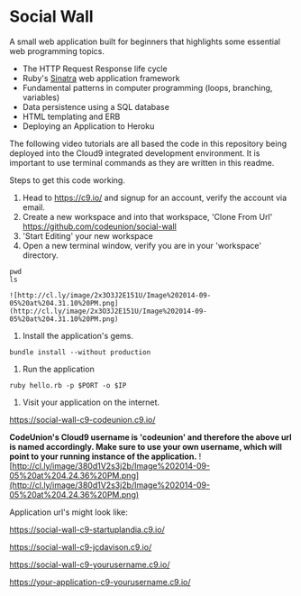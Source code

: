 # Social Wall

A small web application built for beginners that highlights some essential web programming topics. 

- The HTTP Request Response life cycle
- Ruby's [Sinatra][sinatra] web application framework
- Fundamental patterns in computer programming (loops, branching, variables)
- Data persistence using a SQL database
- HTML templating and ERB
- Deploying an Application to Heroku

The following video tutorials are all based the code in this repository being deployed into the Cloud9 integrated development environment.  It is important to use terminal commands as they are written in this readme.  

Steps to get this code working.

1. Head to https://c9.io/ and signup for an account, verify the account via email.
1. Create a new workspace and into that workspace, 'Clone From Url' https://github.com/codeunion/social-wall
1. 'Start Editing' your new workspace
1. Open a new terminal window, verify you are in your 'workspace' directory.
  ```
  pwd
  ls
  ```
    ![http://cl.ly/image/2x3O3J2E151U/Image%202014-09-05%20at%204.31.10%20PM.png](http://cl.ly/image/2x3O3J2E151U/Image%202014-09-05%20at%204.31.10%20PM.png)

1. Install the application's gems.

  ```
  bundle install --without production
  ```
1. Run the application

  ```
  ruby hello.rb -p $PORT -o $IP
  ```
1. Visit your application on the internet.

  https://social-wall-c9-codeunion.c9.io/

  **CodeUnion's Cloud9 username is 'codeunion' and therefore the above url is named accordingly.  Make sure to use your own username, which will point to your running instance of the application.**
    ![http://cl.ly/image/380d1V2s3j2b/Image%202014-09-05%20at%204.24.36%20PM.png](http://cl.ly/image/380d1V2s3j2b/Image%202014-09-05%20at%204.24.36%20PM.png)

  Application url's might look like:

  https://social-wall-c9-startuplandia.c9.io/

  https://social-wall-c9-jcdavison.c9.io/

  https://social-wall-c9-yourusername.c9.io/

  https://your-application-c9-yourusername.c9.io/

[sinatra]:http://www.sinatrarb.com/
